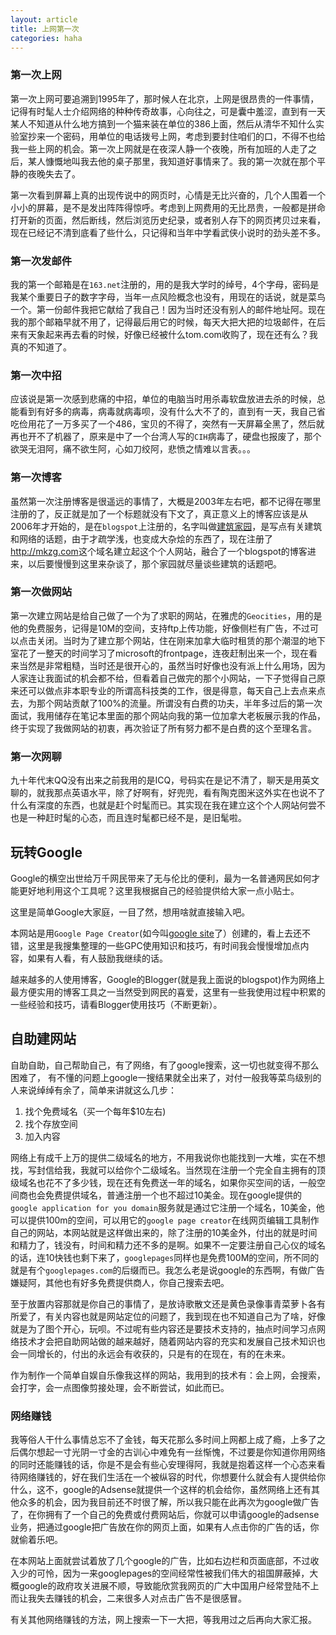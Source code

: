 ```yaml
---
layout: article
title: 上网第一次
categories: haha
---
```

### 第一次上网
第一次上网可要追溯到1995年了，那时候人在北京，上网是很昂贵的一件事情，记得有时髦人士介绍网络的种种传奇故事，心向往之，可是囊中羞涩，直到有一天某人不知道从什么地方搞到一个猫来装在单位的386上面，然后从清华不知什么实验室抄来一个密码，用单位的电话拨号上网，考虑到要封住咱们的口，不得不也给我一些上网的机会。第一次上网就是在夜深人静一个夜晚，所有加班的人走了之后，某人慷慨地叫我去他的桌子那里，我知道好事情来了。我的第一次就在那个平静的夜晚失去了。

第一次看到屏幕上真的出现传说中的网页时，心情是无比兴奋的，几个人围着一个小小的屏幕，是不是发出阵阵得惊呼。考虑到上网费用的无比昂贵，一般都是拼命打开新的页面，然后断线，然后浏览历史纪录，或者别人存下的网页拷贝过来看，现在已经记不清到底看了些什么，只记得和当年中学看武侠小说时的劲头差不多。

### 第一次发邮件
我的第一个邮箱是在`163.net`注册的，用的是我大学时的绰号，4个字母，密码是我某个重要日子的数字字母，当年一点风险概念也没有，用现在的话说，就是菜鸟一个。第一份邮件我把它献给了我自己！因为当时还没有别人的邮件地址阿。现在我的那个邮箱早就不用了，记得最后用它的时候，每天大把大把的垃圾邮件，在后来有天象起来再去看的时候，好像已经被什么tom.com收购了，现在还有么？我真的不知道了。

### 第一次中招
应该说是第一次感到悲痛的中招，单位的电脑当时用杀毒软盘放进去杀的时候，总能看到有好多的病毒，病毒就病毒呗，没有什么大不了的，直到有一天，我自己省吃俭用花了一万多买了一个486，宝贝的不得了，突然有一天屏幕全黑了，然后就再也开不了机器了，原来是中了一个台湾人写的`CIH`病毒了，硬盘也报废了，那个欲哭无泪阿，痛不欲生阿，心如刀绞阿，悲愤之情难以言表。。。

### 第一次博客
虽然第一次注册博客是很遥远的事情了，大概是2003年左右吧，都不记得在哪里注册的了，反正就是加了一个标题就没有下文了，真正意义上的博客应该是从2006年才开始的，是在`blogspot`上注册的，名字叫做[建筑家园](http://archihome.blogspot.com)，是写点有关建筑和网络的话题，由于才疏学浅，也变成大杂烩的东西了，现在注册了<http://mkzg.com>这个域名建立起这个个人网站，融合了一个blogspot的博客进来，以后要慢慢到这里来杂谈了，那个家园就尽量谈些建筑的话题吧。

### 第一次做网站
第一次建立网站是给自己做了一个为了求职的网站，在雅虎的`Geocities`，用的是他的免费服务，记得是10M的空间，支持ftp上传功能，好像侧栏有广告，不过可以点击关闭。当时为了建立那个网站，住在刚来加拿大临时租赁的那个潮湿的地下室花了一整天的时间学习了microsoft的frontpage，连夜赶制出来一个，现在看来当然是非常粗糙，当时还是很开心的，虽然当时好像也没有派上什么用场，因为人家连让我面试的机会都不给，但看着自己做完的那个小网站，一下子觉得自己原来还可以做点非本职专业的所谓高科技类的工作，很是得意，每天自己上去点来点去，为那个网站贡献了100%的流量。所谓没有白费的功夫，半年多过后的第一次面试，我用储存在笔记本里面的那个网站向我的第一位加拿大老板展示我的作品，终于实现了我做网站的初衷，再次验证了所有努力都不是白费的这个至理名言。

### 第一次网聊
九十年代末QQ没有出来之前我用的是ICQ，号码实在是记不清了，聊天是用英文聊的，就我那点英语水平，除了好啊有，好兜兜，看有陶克图米这外实在也说不了什么有深度的东西，也就是赶个时髦而已。其实现在我在建立这个个人网站何尝不也是一种赶时髦的心态，而且连时髦都已经不是，是旧髦啦。

## 玩转Google
Google的横空出世给万千网民带来了无与伦比的便利，最为一名普通网民如何才能更好地利用这个工具呢？这里我根据自己的经验提供给大家一点小贴士。

这里是简单Google大家庭，一目了然，想用啥就直接输入吧。

本网站是用`Google Page Creator`(如今叫[google site](http://sites.google.com)了）创建的，看上去还不错，这里是我搜集整理的一些GPC使用知识和技巧，有时间我会慢慢增加点内容，如果有人看，有人鼓励我继续的话。

越来越多的人使用博客，Google的Blogger(就是我上面说的blogspot)作为网络上最方便实用的博客工具之一当然受到网民的喜爱，这里有一些我使用过程中积累的一些经验和技巧，请看Blogger使用技巧（不断更新）。

## 自助建网站
自助自助，自己帮助自己，有了网络，有了google搜索，这一切也就变得不那么困难了， 有不懂的问题上google一搜结果就全出来了，对付一般我等菜鸟级别的人来说绰绰有余了，简单来讲就这么几步：

1. 找个免费域名（买一个每年$10左右)
2. 找个存放空间
3. 加入内容

网络上有成千上万的提供二级域名的地方，不用我说你也能找到一大堆，实在不想找，写封信给我，我就可以给你个二级域名。当然现在注册一个完全自主拥有的顶级域名也花不了多少钱，现在还有免费送一年的域名，如果你买空间的话，一般空间商也会免费提供域名，普通注册一个也不超过10美金。现在google提供的`google application for you domain`服务就是通过它注册一个域名，10美金，他可以提供100m的空间，可以用它的`google page creator`在线网页编辑工具制作自己的网站，本网站就是这样做出来的，除了注册的10美金外，付出的就是时间和精力了，钱没有，时间和精力还不多的是啊。如果不一定要注册自己心仪的域名的话，连10快钱也剩下来了，`googlepages`同样也是免费100M的空间，所不同的就是有个`googlepages.com`的后缀而已。我怎么老是说google的东西啊，有做广告嫌疑阿，其他也有好多免费提供商人，你自己搜索去吧。

至于放置内容那就是你自己的事情了，是放诗歌散文还是黄色录像事青菜萝卜各有所爱了，有关内容也就是网站定位的问题了，我到现在也不知道自己为了啥，好像就是为了图个开心，玩呗。不过呢有些内容还是要技术支持的，抽点时间学习点网络技术才会把自助网站做的越来越好，随着网站内容的充实和发展自己技术知识也会一同增长的，付出的永远会有收获的，只是有的在现在，有的在未来。

作为制作一个简单自娱自乐像我这样的网站，我用到的技术有：会上网，会搜索，会打字，会一点图像剪接处理，会不断尝试，如此而已。

### 网络赚钱
我等俗人干什么事情总忘不了金钱，每天花那么多时间上网都上成了瘾，上多了之后偶尔想起一寸光阴一寸金的古训心中难免有一丝惭愧，不过要是你知道你用网络的同时还能赚钱的话，你是不是会有些心安理得阿，我就是抱着这样一个心态来看待网络赚钱的，好在我们生活在一个被纵容的时代，你想要什么就会有人提供给你什么，这不，google的Adsense就提供一个这样的机会给你，虽然网络上还有其他众多的机会，因为我目前还不时很了解，所以我只能在此再次为google做广告了，在你拥有了一个自己的免费或付费网站后，你就可以申请google的adsense业务，把通过google把广告放在你的网页上面，如果有人点击你的广告的话，你就偷着乐吧。

在本网站上面就尝试着放了几个google的广告，比如右边栏和页面底部，不过收入少的可怜，因为一来googlepages的空间经常性被我们伟大的祖国屏蔽掉，大概google的政府攻关进展不顺，导致能欣赏我网页的广大中国用户经常登陆不上而让我失去赚钱的机会，二来很多人对点击广告不是很感冒。

有关其他网络赚钱的方法，网上搜索一下一大把，等我用过之后再向大家汇报。
